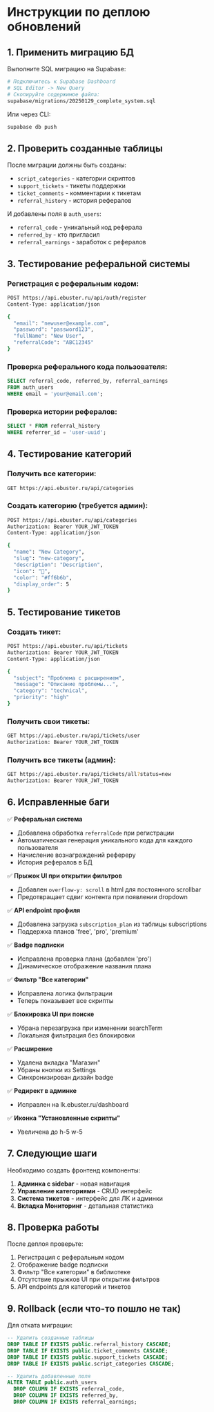 # Инструкции по деплою обновлений

## 1. Применить миграцию БД

Выполните SQL миграцию на Supabase:

```bash
# Подключитесь к Supabase Dashboard
# SQL Editor -> New Query
# Скопируйте содержимое файла:
supabase/migrations/20250129_complete_system.sql
```

Или через CLI:
```bash
supabase db push
```

## 2. Проверить созданные таблицы

После миграции должны быть созданы:
- `script_categories` - категории скриптов
- `support_tickets` - тикеты поддержки
- `ticket_comments` - комментарии к тикетам
- `referral_history` - история рефералов

И добавлены поля в `auth_users`:
- `referral_code` - уникальный код реферала
- `referred_by` - кто пригласил
- `referral_earnings` - заработок с рефералов

## 3. Тестирование реферальной системы

### Регистрация с реферальным кодом:

```bash
POST https://api.ebuster.ru/api/auth/register
Content-Type: application/json

{
  "email": "newuser@example.com",
  "password": "password123",
  "fullName": "New User",
  "referralCode": "ABC12345"
}
```

### Проверка реферального кода пользователя:

```sql
SELECT referral_code, referred_by, referral_earnings 
FROM auth_users 
WHERE email = 'your@email.com';
```

### Проверка истории рефералов:

```sql
SELECT * FROM referral_history 
WHERE referrer_id = 'user-uuid';
```

## 4. Тестирование категорий

### Получить все категории:
```bash
GET https://api.ebuster.ru/api/categories
```

### Создать категорию (требуется админ):
```bash
POST https://api.ebuster.ru/api/categories
Authorization: Bearer YOUR_JWT_TOKEN
Content-Type: application/json

{
  "name": "New Category",
  "slug": "new-category",
  "description": "Description",
  "icon": "🎯",
  "color": "#ff6b6b",
  "display_order": 5
}
```

## 5. Тестирование тикетов

### Создать тикет:
```bash
POST https://api.ebuster.ru/api/tickets
Authorization: Bearer YOUR_JWT_TOKEN
Content-Type: application/json

{
  "subject": "Проблема с расширением",
  "message": "Описание проблемы...",
  "category": "technical",
  "priority": "high"
}
```

### Получить свои тикеты:
```bash
GET https://api.ebuster.ru/api/tickets/user
Authorization: Bearer YOUR_JWT_TOKEN
```

### Получить все тикеты (админ):
```bash
GET https://api.ebuster.ru/api/tickets/all?status=new
Authorization: Bearer YOUR_JWT_TOKEN
```

## 6. Исправленные баги

✅ **Реферальная система**
- Добавлена обработка `referralCode` при регистрации
- Автоматическая генерация уникального кода для каждого пользователя
- Начисление вознаграждений рефереру
- История рефералов в БД

✅ **Прыжок UI при открытии фильтров**
- Добавлен `overflow-y: scroll` в html для постоянного scrollbar
- Предотвращает сдвиг контента при появлении dropdown

✅ **API endpoint профиля**
- Добавлена загрузка `subscription_plan` из таблицы subscriptions
- Поддержка планов 'free', 'pro', 'premium'

✅ **Badge подписки**
- Исправлена проверка плана (добавлен 'pro')
- Динамическое отображение названия плана

✅ **Фильтр "Все категории"**
- Исправлена логика фильтрации
- Теперь показывает все скрипты

✅ **Блокировка UI при поиске**
- Убрана перезагрузка при изменении searchTerm
- Локальная фильтрация без блокировки

✅ **Расширение**
- Удалена вкладка "Магазин"
- Убраны кнопки из Settings
- Синхронизирован дизайн badge

✅ **Редирект в админке**
- Исправлен на lk.ebuster.ru/dashboard

✅ **Иконка "Установленные скрипты"**
- Увеличена до h-5 w-5

## 7. Следующие шаги

Необходимо создать фронтенд компоненты:

1. **Админка с sidebar** - новая навигация
2. **Управление категориями** - CRUD интерфейс
3. **Система тикетов** - интерфейс для ЛК и админки
4. **Вкладка Мониторинг** - детальная статистика

## 8. Проверка работы

После деплоя проверьте:

1. Регистрация с реферальным кодом
2. Отображение badge подписки
3. Фильтр "Все категории" в библиотеке
4. Отсутствие прыжков UI при открытии фильтров
5. API endpoints для категорий и тикетов

## 9. Rollback (если что-то пошло не так)

Для отката миграции:

```sql
-- Удалить созданные таблицы
DROP TABLE IF EXISTS public.referral_history CASCADE;
DROP TABLE IF EXISTS public.ticket_comments CASCADE;
DROP TABLE IF EXISTS public.support_tickets CASCADE;
DROP TABLE IF EXISTS public.script_categories CASCADE;

-- Удалить добавленные поля
ALTER TABLE public.auth_users 
  DROP COLUMN IF EXISTS referral_code,
  DROP COLUMN IF EXISTS referred_by,
  DROP COLUMN IF EXISTS referral_earnings;
```
